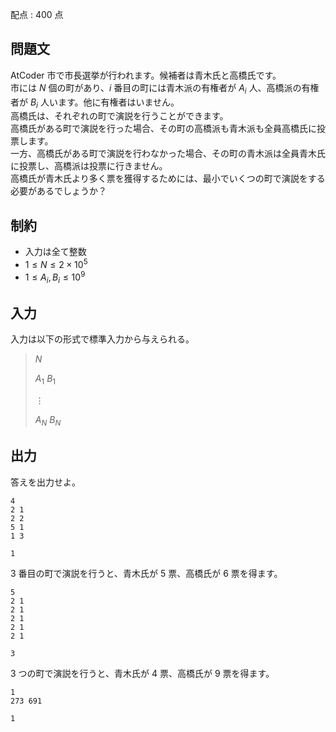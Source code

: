 配点 : $400$ 点

## 問題文

AtCoder 市で市長選挙が行われます。候補者は青木氏と高橋氏です。<br>
市には $N$ 個の町があり、$i$ 番目の町には青木派の有権者が $A_i$ 人、高橋派の有権者が $B_i$ 人います。他に有権者はいません。<br>
高橋氏は、それぞれの町で演説を行うことができます。<br>
高橋氏がある町で演説を行った場合、その町の高橋派も青木派も全員高橋氏に投票します。<br>
一方、高橋氏がある町で演説を行わなかった場合、その町の青木派は全員青木氏に投票し、高橋派は投票に行きません。<br>
高橋氏が青木氏より多く票を獲得するためには、最小でいくつの町で演説をする必要があるでしょうか？

## 制約

- 入力は全て整数
- $1 \le N \le 2 \times 10^5$
- $1 \le A_i, B_i \le 10^9$

## 入力

入力は以下の形式で標準入力から与えられる。

> $N$
> 
> $A_1$ $B_1$
> 
> $\vdots$
> 
> $A_N$ $B_N$

## 出力

答えを出力せよ。

```input1
4
2 1
2 2
5 1
1 3
```

```output1
1
```

$3$ 番目の町で演説を行うと、青木氏が $5$ 票、高橋氏が $6$ 票を得ます。

```input2
5
2 1
2 1
2 1
2 1
2 1
```

```output2
3
```

$3$ つの町で演説を行うと、青木氏が $4$ 票、高橋氏が $9$ 票を得ます。

```input3
1
273 691
```

```output3
1
```